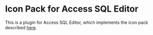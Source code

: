 ﻿# Icon Pack for Access SQL Editor #

This is a plugin for Access SQL Editor, which implements the icon pack described [here](https://fieldeffect.info/wp/access-sql-editor-documentation/#Icon_Pack).

